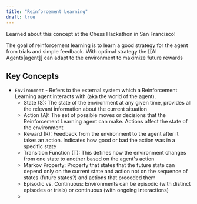 ```yaml
---
title: "Reinforcement Learning"
draft: true
---
```


Learned about this concept at the Chess Hackathon in San Francisco!

The goal of reinforcement learning is to learn a good strategy for the agent from trials and simple feedback. With optimal strategy the [[AI Agents|agent]] can adapt to the environment to maximize future rewards


## Key Concepts

- `Environment` - Refers to the external system which a Reinforcement Learning agent interacts with (aka the world of the agent). 
	- State (S): The state of the environment at any given time, provides all the relevant information about the current situation
	- Action (A): The set of possible moves or decisions that the Reinforcement Learning agent can make. Actions affect the state of the environment
	- Reward (R): Feedback from the environment to the agent after it takes an action. Indicates how good or bad the action was in a specific state
	- Transition Function (T): This defines how the environment changes from one state to another based on the agent's action
	- Markov Property: Property that states that the future state can depend only on the current state and action not on the sequence of states (future states?) and actions that preceded them
	- Episodic vs. Continuous: Environments can be episodic (with distinct episodes or trials) or continuous (with ongoing interactions)
	- 

